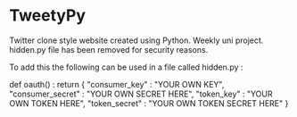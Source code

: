 # TweetyPy
Twitter clone style website created using Python. Weekly uni project.
hidden.py file has been removed for security reasons. 


To add this the following can be used in a file called hidden.py :

def oauth() :
    return { "consumer_key" : "YOUR OWN KEY",
             "consumer_secret" : "YOUR OWN SECRET HERE",
             "token_key" : "YOUR OWN TOKEN HERE",
             "token_secret" : "YOUR OWN TOKEN SECRET HERE" }
